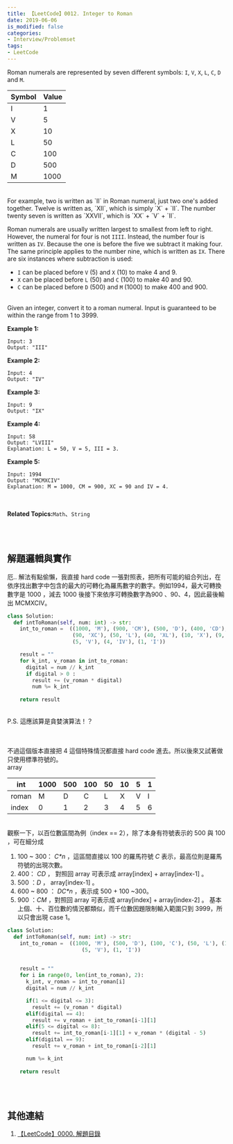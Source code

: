 ```yaml
---
title: 【LeetCode】0012. Integer to Roman
date: 2019-06-06
is_modified: false
categories:
- Interview/Problemset
tags:
- LeetCode
--- 
```


Roman numerals are represented by seven different symbols: `I`, `V`, `X`, `L`, `C`, `D` and `M`.
<!--more-->

|**Symbol**|**Value**|
|-------------|---| 
|I|1|
|V|5|
|X|10|
|L|50|
|C|100|
|D|500|
|M|1000|

<br>
For example, two is written as  `II` in Roman numeral, just two one's added together. Twelve is written as,  `XII`, which is simply  `X`  +  `II`. The number twenty seven is written as  `XXVII`, which is  `XX`  +  `V`  +  `II`.
<br>

Roman numerals are usually written largest to smallest from left to right. However, the numeral for four is not  `IIII`. Instead, the number four is written as  `IV`. Because the one is before the five we subtract it making four. The same principle applies to the number nine, which is written as  `IX`. There are six instances where subtraction is used:
<br>

-   `I`  can be placed before  `V`  (5) and  `X`  (10) to make 4 and 9.
-   `X`  can be placed before  `L`  (50) and  `C`  (100) to make 40 and 90.
-   `C`  can be placed before  `D`  (500) and  `M`  (1000) to make 400 and 900.

<br>
Given an integer, convert it to a roman numeral. Input is guaranteed to be within the range from 1 to 3999.


**Example 1:**
```
Input: 3
Output: "III"
```

**Example 2:**
```
Input: 4
Output: "IV"
```

**Example 3:**
```
Input: 9
Output: "IX"
```

**Example 4:**
```
Input: 58
Output: "LVIII"
Explanation: L = 50, V = 5, III = 3.
```

**Example 5:**
```
Input: 1994
Output: "MCMXCIV"
Explanation: M = 1000, CM = 900, XC = 90 and IV = 4.
```

<br>

**Related Topics:**`Math`、`String`

<br><br>

## 解題邏輯與實作
厄.. 解法有點偷懶，我直接 hard code 一張對照表，把所有可能的組合列出，在依序找出數字中包含的最大的可轉化為羅馬數字的數字。例如1994，最大可轉換數字是 1000 ，減去 1000 後接下來依序可轉換數字為900 、90、4，因此最後輸出 MCMXCIV。


```python
class Solution:
  def intToRoman(self, num: int) -> str:
    int_to_roman =  ((1000, 'M'), (900, 'CM'), (500, 'D'), (400, 'CD'), (100, 'C'),
                     (90, 'XC'), (50, 'L'), (40, 'XL'), (10, 'X'), (9, 'IX'),
                     (5, 'V'), (4, 'IV'), (1, 'I'))

    result = ""
    for k_int, v_roman in int_to_roman:
      digital = num // k_int
      if digital > 0 :
        result += (v_roman * digital)
        num %= k_int 
				
    return result 
```
<br> P.S. 這應該算是貪婪演算法！？

<br><br>
不過這個版本直接把 4 這個特殊情況都直接 hard code 進去。所以後來又試著做只使用標準符號的。
<br>
array

|int|1000|500|100|50|10|5|1|
|---|---|---|---|---|---|---|---| 
|roman|M|D|C|L|X|V|I|
|index|0|1|2|3|4|5|6|

<br> 觀察一下，以百位數區間為例（index == 2），除了本身有符號表示的 500 與 100 ，可在細分成
1.  100 ~ 300： _C*n_ ，這區間直接以 100 的羅馬符號 _C_ 表示，最高位則是羅馬符號的出現次數。
2.  400： _CD_ ， 對照回 array 可表示成 array[index] + array[index-1] 。
3.  500 ：_D_ ，  array[index-1] 。
4.  600 ~ 800 ： _DC*n_ ，表示成 500 + 100 ~300。
5.  900 ：_CM_ ，對照回 array 可表示成 array[index] + array[index-2] 。
基本上個、十、百位數的情況都類似，而千位數因題限制輸入範圍只到 3999，所以只會出現 case 1。

```python
class Solution:
  def intToRoman(self, num: int) -> str:
    int_to_roman =  ((1000, 'M'), (500, 'D'), (100, 'C'), (50, 'L'), (10, 'X'),
						(5, 'V'), (1, 'I'))

		
    result = ""
    for i in range(0, len(int_to_roman), 2): 
      k_int, v_roman = int_to_roman[i] 
      digital = num // k_int

      if(1 <= digital <= 3):
        result += (v_roman * digital)
      elif(digital == 4):
        result += v_roman + int_to_roman[i-1][1]
      elif(5 <= digital <= 8):
        result += int_to_roman[i-1][1] + v_roman * (digital - 5)
      elif(digital == 9):
        result += v_roman + int_to_roman[i-2][1]

      num %= k_int
		
    return result
```

<br><br>

## 其他連結
1. [【LeetCode】0000. 解題目錄](/LeetCode-0000-Contents/)